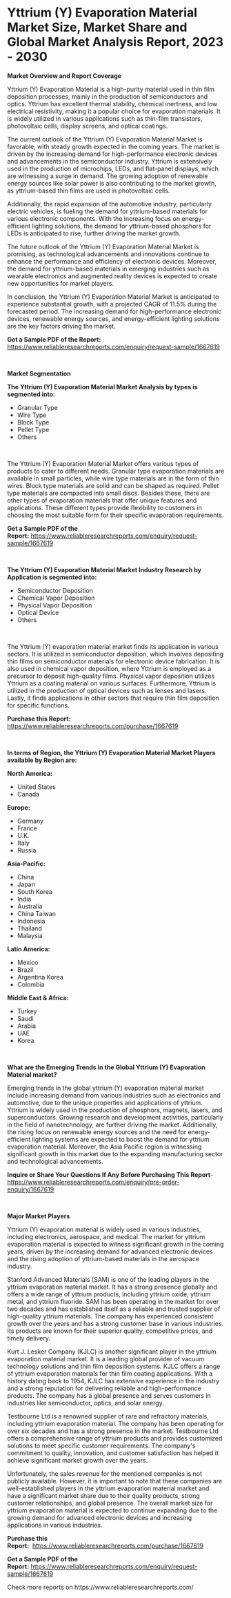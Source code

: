 <p><h1>Yttrium (Y) Evaporation Material Market Size, Market Share and Global Market Analysis Report, 2023 - 2030</h1></p><p><strong>Market Overview and Report Coverage</strong></p>
<p><p>Yttrium (Y) Evaporation Material is a high-purity material used in thin film deposition processes, mainly in the production of semiconductors and optics. Yttrium has excellent thermal stability, chemical inertness, and low electrical resistivity, making it a popular choice for evaporation materials. It is widely utilized in various applications such as thin-film transistors, photovoltaic cells, display screens, and optical coatings.</p><p>The current outlook of the Yttrium (Y) Evaporation Material Market is favorable, with steady growth expected in the coming years. The market is driven by the increasing demand for high-performance electronic devices and advancements in the semiconductor industry. Yttrium is extensively used in the production of microchips, LEDs, and flat-panel displays, which are witnessing a surge in demand. The growing adoption of renewable energy sources like solar power is also contributing to the market growth, as yttrium-based thin films are used in photovoltaic cells.</p><p>Additionally, the rapid expansion of the automotive industry, particularly electric vehicles, is fueling the demand for yttrium-based materials for various electronic components. With the increasing focus on energy-efficient lighting solutions, the demand for yttrium-based phosphors for LEDs is anticipated to rise, further driving the market growth.</p><p>The future outlook of the Yttrium (Y) Evaporation Material Market is promising, as technological advancements and innovations continue to enhance the performance and efficiency of electronic devices. Moreover, the demand for yttrium-based materials in emerging industries such as wearable electronics and augmented reality devices is expected to create new opportunities for market players.</p><p>In conclusion, the Yttrium (Y) Evaporation Material Market is anticipated to experience substantial growth, with a projected CAGR of 11.5% during the forecasted period. The increasing demand for high-performance electronic devices, renewable energy sources, and energy-efficient lighting solutions are the key factors driving the market.</p></p>
<p><strong>Get a Sample PDF of the Report:</strong> <a href="https://www.reliableresearchreports.com/enquiry/request-sample/1667619">https://www.reliableresearchreports.com/enquiry/request-sample/1667619</a></p>
<p>&nbsp;</p>
<p><strong>Market Segmentation</strong></p>
<p><strong>The Yttrium (Y) Evaporation Material Market Analysis by types is segmented into:</strong></p>
<p><ul><li>Granular Type</li><li>Wire Type</li><li>Block Type</li><li>Pellet Type</li><li>Others</li></ul></p>
<p>&nbsp;</p>
<p><p>The Yttrium (Y) Evaporation Material Market offers various types of products to cater to different needs. Granular type evaporation materials are available in small particles, while wire type materials are in the form of thin wires. Block type materials are solid and can be shaped as required. Pellet type materials are compacted into small discs. Besides these, there are other types of evaporation materials that offer unique features and applications. These different types provide flexibility to customers in choosing the most suitable form for their specific evaporation requirements.</p></p>
<p><strong>Get a Sample PDF of the Report:</strong>&nbsp;<a href="https://www.reliableresearchreports.com/enquiry/request-sample/1667619">https://www.reliableresearchreports.com/enquiry/request-sample/1667619</a></p>
<p>&nbsp;</p>
<p><strong>The Yttrium (Y) Evaporation Material Market Industry Research by Application is segmented into:</strong></p>
<p><ul><li>Semiconductor Deposition</li><li>Chemical Vapor Deposition</li><li>Physical Vapor Deposition</li><li>Optical Device</li><li>Others</li></ul></p>
<p>&nbsp;</p>
<p><p>The Yttrium (Y) evaporation material market finds its application in various sectors. It is utilized in semiconductor deposition, which involves depositing thin films on semiconductor materials for electronic device fabrication. It is also used in chemical vapor deposition, where Yttrium is employed as a precursor to deposit high-quality films. Physical vapor deposition utilizes Yttrium as a coating material on various surfaces. Furthermore, Yttrium is utilized in the production of optical devices such as lenses and lasers. Lastly, it finds applications in other sectors that require thin film deposition for specific functions.</p></p>
<p><strong>Purchase this Report:</strong>&nbsp; <a href="https://www.reliableresearchreports.com/purchase/1667619">https://www.reliableresearchreports.com/purchase/1667619</a></p>
<p>&nbsp;</p>
<p><strong>In terms of Region, the Yttrium (Y) Evaporation Material Market Players available by Region are:</strong></p>
<p>
    <p> <strong> North America: </strong>
        <ul>
            <li>United States</li>
            <li>Canada</li>
        </ul>
        </p> 
    <p> <strong> Europe: </strong>
        <ul>
            <li>Germany</li>
            <li>France</li>
            <li>U.K.</li>
            <li>Italy</li>
            <li>Russia</li>
        </ul>
        </p> 
    <p> <strong> Asia-Pacific: </strong>
        <ul>
            <li>China</li>
            <li>Japan</li>
            <li>South Korea</li>
            <li>India</li>
            <li>Australia</li>
            <li>China Taiwan</li>
            <li>Indonesia</li>
            <li>Thailand</li>
            <li>Malaysia</li>
        </ul>
        </p> 
    <p> <strong> Latin America: </strong>
        <ul>
            <li>Mexico</li>
            <li>Brazil</li>
            <li>Argentina Korea</li>
            <li>Colombia</li>
        </ul>
        </p> 
    <p> <strong> Middle East & Africa: </strong>
        <ul>
            <li>Turkey</li>
            <li>Saudi</li>
            <li>Arabia</li>
            <li>UAE</li>
            <li>Korea</li>
        </ul>
    </p>
    </p>
<p>&nbsp;</p>
<p><strong>What are the Emerging Trends in the Global Yttrium (Y) Evaporation Material market?</strong></p>
<p><p>Emerging trends in the global yttrium (Y) evaporation material market include increasing demand from various industries such as electronics and automotive, due to the unique properties and applications of yttrium. Yttrium is widely used in the production of phosphors, magnets, lasers, and superconductors. Growing research and development activities, particularly in the field of nanotechnology, are further driving the market. Additionally, the rising focus on renewable energy sources and the need for energy-efficient lighting systems are expected to boost the demand for yttrium evaporation material. Moreover, the Asia Pacific region is witnessing significant growth in this market due to the expanding manufacturing sector and technological advancements.</p></p>
<p><strong>Inquire or Share Your Questions If Any Before Purchasing This Report</strong>- <a href="https://www.reliableresearchreports.com/enquiry/pre-order-enquiry/1667619">https://www.reliableresearchreports.com/enquiry/pre-order-enquiry/1667619</a></p>
<p>&nbsp;</p>
<p><strong>Major Market Players</strong></p>
<p><p>Yttrium (Y) evaporation material is widely used in various industries, including electronics, aerospace, and medical. The market for yttrium evaporation material is expected to witness significant growth in the coming years, driven by the increasing demand for advanced electronic devices and the rising adoption of yttrium-based materials in the aerospace industry.</p><p>Stanford Advanced Materials (SAM) is one of the leading players in the yttrium evaporation material market. It has a strong presence globally and offers a wide range of yttrium products, including yttrium oxide, yttrium metal, and yttrium fluoride. SAM has been operating in the market for over two decades and has established itself as a reliable and trusted supplier of high-quality yttrium materials. The company has experienced consistent growth over the years and has a strong customer base in various industries. Its products are known for their superior quality, competitive prices, and timely delivery.</p><p>Kurt J. Lesker Company (KJLC) is another significant player in the yttrium evaporation material market. It is a leading global provider of vacuum technology solutions and thin film deposition systems. KJLC offers a range of yttrium evaporation materials for thin film coating applications. With a history dating back to 1954, KJLC has extensive experience in the industry and a strong reputation for delivering reliable and high-performance products. The company has a global presence and serves customers in industries like semiconductor, optics, and solar energy.</p><p>Testbourne Ltd is a renowned supplier of rare and refractory materials, including yttrium evaporation material. The company has been operating for over six decades and has a strong presence in the market. Testbourne Ltd offers a comprehensive range of yttrium products and provides customized solutions to meet specific customer requirements. The company's commitment to quality, innovation, and customer satisfaction has helped it achieve significant market growth over the years.</p><p>Unfortunately, the sales revenue for the mentioned companies is not publicly available. However, it is important to note that these companies are well-established players in the yttrium evaporation material market and have a significant market share due to their quality products, strong customer relationships, and global presence. The overall market size for yttrium evaporation material is expected to continue expanding due to the growing demand for advanced electronic devices and increasing applications in various industries.</p></p>
<p><strong>Purchase this Report:</strong>&nbsp;&nbsp;<a href="https://www.reliableresearchreports.com/purchase/1667619">https://www.reliableresearchreports.com/purchase/1667619</a></p>
<p></p>
<p><strong>Get a Sample PDF of the Report:</strong>&nbsp;<a href="https://www.reliableresearchreports.com/enquiry/request-sample/1667619">https://www.reliableresearchreports.com/enquiry/request-sample/1667619</a></p>
<p>Check more reports on https://www.reliableresearchreports.com/</p>
